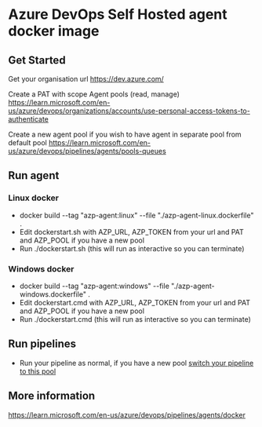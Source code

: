 # Azure DevOps Self Hosted agent docker image

## Get Started 

Get your organisation url https://dev.azure.com/<org name>

Create a PAT with scope Agent pools (read, manage) https://learn.microsoft.com/en-us/azure/devops/organizations/accounts/use-personal-access-tokens-to-authenticate

Create a new agent pool if you wish to have agent in separate pool from default pool  https://learn.microsoft.com/en-us/azure/devops/pipelines/agents/pools-queues

## Run agent

### Linux docker

- docker build --tag "azp-agent:linux" --file "./azp-agent-linux.dockerfile" .
- Edit dockerstart.sh with AZP_URL, AZP_TOKEN from your url and PAT and AZP_POOL if you have a new pool
- Run ./dockerstart.sh (this will run as interactive so you can terminate)

### Windows docker

- docker build --tag "azp-agent:windows" --file "./azp-agent-windows.dockerfile" .
- Edit dockerstart.cmd with AZP_URL, AZP_TOKEN from your url and PAT and AZP_POOL if you have a new pool
- Run ./dockerstart.cmd  (this will run as interactive so you can terminate)

## Run pipelines

- Run your pipeline as normal, if you have a new pool [switch your pipeline to this pool](https://learn.microsoft.com/en-us/azure/devops/pipelines/agents/pools-queues?view=azure-devops&tabs=yaml%2Cbrowser#designate-a-pool-in-your-pipeline)


## More information

https://learn.microsoft.com/en-us/azure/devops/pipelines/agents/docker